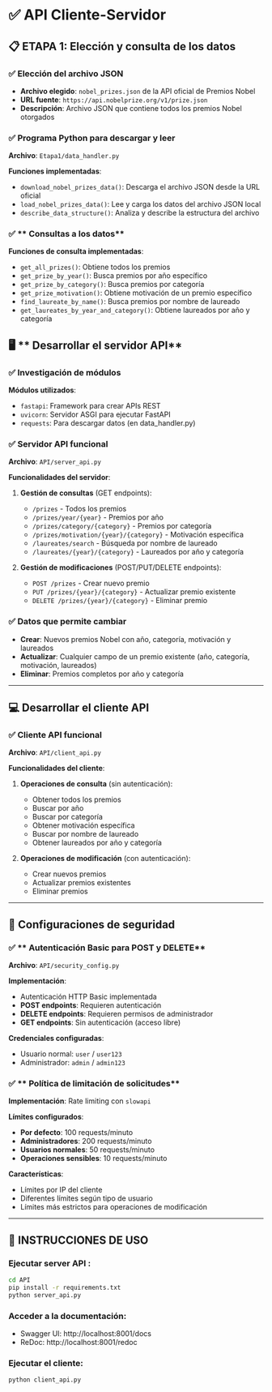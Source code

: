 # ✅ API Cliente-Servidor

## 📋 **ETAPA 1: Elección y consulta de los datos**

### ✅ **Elección del archivo JSON**
- **Archivo elegido**: `nobel_prizes.json` de la API oficial de Premios Nobel
- **URL fuente**: `https://api.nobelprize.org/v1/prize.json`
- **Descripción**: Archivo JSON que contiene todos los premios Nobel otorgados

### ✅ **Programa Python para descargar y leer**
**Archivo**: `Etapa1/data_handler.py`

**Funciones implementadas**:
- `download_nobel_prizes_data()`: Descarga el archivo JSON desde la URL oficial
- `load_nobel_prizes_data()`: Lee y carga los datos del archivo JSON local
- `describe_data_structure()`: Analiza y describe la estructura del archivo

### ✅ ** Consultas a los datos**
**Funciones de consulta implementadas**:
- `get_all_prizes()`: Obtiene todos los premios
- `get_prize_by_year()`: Busca premios por año específico
- `get_prize_by_category()`: Busca premios por categoría
- `get_prize_motivation()`: Obtiene motivación de un premio específico
- `find_laureate_by_name()`: Busca premios por nombre de laureado
- `get_laureates_by_year_and_category()`: Obtiene laureados por año y categoría


## 🖥️ ** Desarrollar el servidor API**

### ✅ **Investigación de módulos**
**Módulos utilizados**:
- `fastapi`: Framework para crear APIs REST
- `uvicorn`: Servidor ASGI para ejecutar FastAPI
- `requests`: Para descargar datos (en data_handler.py)

### ✅ **Servidor API funcional**
**Archivo**: `API/server_api.py`

**Funcionalidades del servidor**:
1. **Gestión de consultas** (GET endpoints):
   - `/prizes` - Todos los premios
   - `/prizes/year/{year}` - Premios por año
   - `/prizes/category/{category}` - Premios por categoría
   - `/prizes/motivation/{year}/{category}` - Motivación específica
   - `/laureates/search` - Búsqueda por nombre de laureado
   - `/laureates/{year}/{category}` - Laureados por año y categoría

2. **Gestión de modificaciones** (POST/PUT/DELETE endpoints):
   - `POST /prizes` - Crear nuevo premio
   - `PUT /prizes/{year}/{category}` - Actualizar premio existente
   - `DELETE /prizes/{year}/{category}` - Eliminar premio



### ✅ **Datos que permite cambiar**
- **Crear**: Nuevos premios Nobel con año, categoría, motivación y laureados
- **Actualizar**: Cualquier campo de un premio existente (año, categoría, motivación, laureados)
- **Eliminar**: Premios completos por año y categoría

---

## 💻 **Desarrollar el cliente API**

### ✅ **Cliente API funcional**
**Archivo**: `API/client_api.py`

**Funcionalidades del cliente**:
1. **Operaciones de consulta** (sin autenticación):
   - Obtener todos los premios
   - Buscar por año
   - Buscar por categoría
   - Obtener motivación específica
   - Buscar por nombre de laureado
   - Obtener laureados por año y categoría

2. **Operaciones de modificación** (con autenticación):
   - Crear nuevos premios
   - Actualizar premios existentes
   - Eliminar premios

---

## 🔐 **Configuraciones de seguridad**

### ✅ ** Autenticación Basic para POST y DELETE**
**Archivo**: `API/security_config.py`

**Implementación**:
- Autenticación HTTP Basic implementada
- **POST endpoints**: Requieren autenticación
- **DELETE endpoints**: Requieren permisos de administrador
- **GET endpoints**: Sin autenticación (acceso libre)

**Credenciales configuradas**:
- Usuario normal: `user` / `user123`
- Administrador: `admin` / `admin123`

### ✅ ** Política de limitación de solicitudes**
**Implementación**: Rate limiting con `slowapi`

**Límites configurados**:
- **Por defecto**: 100 requests/minuto
- **Administradores**: 200 requests/minuto
- **Usuarios normales**: 50 requests/minuto
- **Operaciones sensibles**: 10 requests/minuto

**Características**:
- Límites por IP del cliente
- Diferentes límites según tipo de usuario
- Límites más estrictos para operaciones de modificación

---


## 🚀 **INSTRUCCIONES DE USO**

### Ejecutar server API :
```bash
cd API
pip install -r requirements.txt
python server_api.py
```

### Acceder a la documentación:
- Swagger UI: http://localhost:8001/docs
- ReDoc: http://localhost:8001/redoc

### Ejecutar el cliente:
```bash
python client_api.py
```

